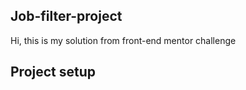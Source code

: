 ## Job-filter-project

Hi, this is my solution from front-end mentor challenge

## Project setup

```

```
